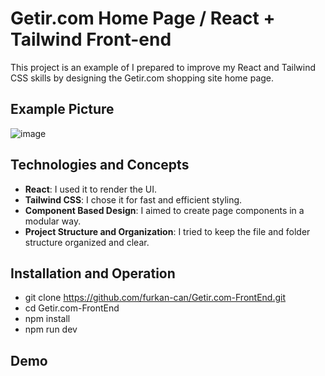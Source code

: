 # Getir.com Home Page / React + Tailwind Front-end

This project is an example of I prepared to improve my React and Tailwind CSS skills by designing the Getir.com shopping site home page.

## Example Picture

![image](https://github.com/furkan-can/Getir.com-FrontEnd/assets/79963893/1b922668-3b9e-4e21-bb4c-6d9e8a6d088d)

## Technologies and Concepts

- **React**: I used it to render the UI.
- **Tailwind CSS**: I chose it for fast and efficient styling.
- **Component Based Design**: I aimed to create page components in a modular way.
- **Project Structure and Organization**: I tried to keep the file and folder structure organized and clear.

## Installation and Operation

- git clone https://github.com/furkan-can/Getir.com-FrontEnd.git
- cd Getir.com-FrontEnd
- npm install
- npm run dev

## Demo



